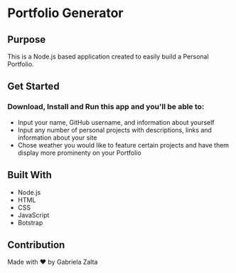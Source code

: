 # Portfolio Generator

## Purpose
This is a Node.js based application created to easily build a Personal Portfolio. 

## Get Started
### Download, Install and Run this app and you'll be able to:

* Input your name, GitHub username, and information about yourself
* Input any number of personal projects with descriptions, links and information about your site
* Chose weather you would like to feature certain projects and have them display more prominenty on your Portfolio

## Built With
* Node.js
* HTML
* CSS
* JavaScript
* Botstrap

## Contribution
Made with ❤️ by Gabriela Zalta
